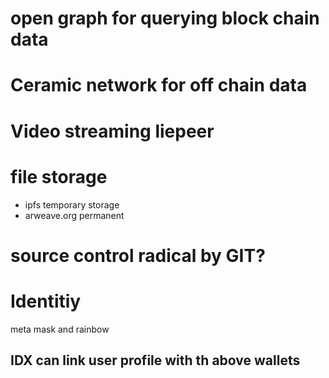 # open graph for querying block chain data

# Ceramic network for off chain data

# Video streaming liepeer

# file storage 
- ipfs temporary storage
- arweave.org permanent

# source control radical by GIT?

# Identitiy
meta mask and rainbow
## IDX can link user profile with th above wallets
